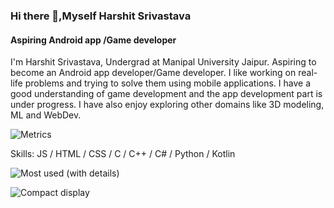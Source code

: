 ### Hi there 👋,Myself Harshit Srivastava
#### Aspiring Android app /Game developer
I'm Harshit Srivastava, Undergrad at Manipal University Jaipur. Aspiring to become an Android app developer/Game developer. I like working on real-life problems and trying to solve them using mobile applications. I have a good understanding of game development and the app development part is under progress. I have also enjoy exploring other domains like 3D modeling, ML and WebDev.
<br/>

![Metrics](metrics.classic.svg)

Skills: JS / HTML / CSS / C / C++ / C# / Python / Kotlin <br/>

<!-- [![Top Langs](https://github-readme-stats.vercel.app/api/top-langs/?username=KotagiriRohan&layout=compact&theme=dark)](https://github.com/anuraghazra/github-readme-stats)  -->

![Most used (with details)](metrics.plugin.languages.details.svg)

<!-- 
[![Anurag's GitHub stats](https://github-readme-stats.vercel.app/api?username=KotagiriRohan)](https://github.com/anuraghazra/github-readme-stats) -->

![Compact display](metrics.plugin.achievements.compact.svg)

<!--
**studimeyt/studimeyt** is a ✨ _special_ ✨ repository because its `README.md` (this file) appears on your GitHub profile.

Here are some ideas to get you started:

- 🔭 I’m currently working on ...
- 🌱 I’m currently learning ...
- 👯 I’m looking to collaborate on ...
- 🤔 I’m looking for help with ...
- 💬 Ask me about ...
- 📫 How to reach me: ...
- 😄 Pronouns: ...
- ⚡ Fun fact: ...
-->
